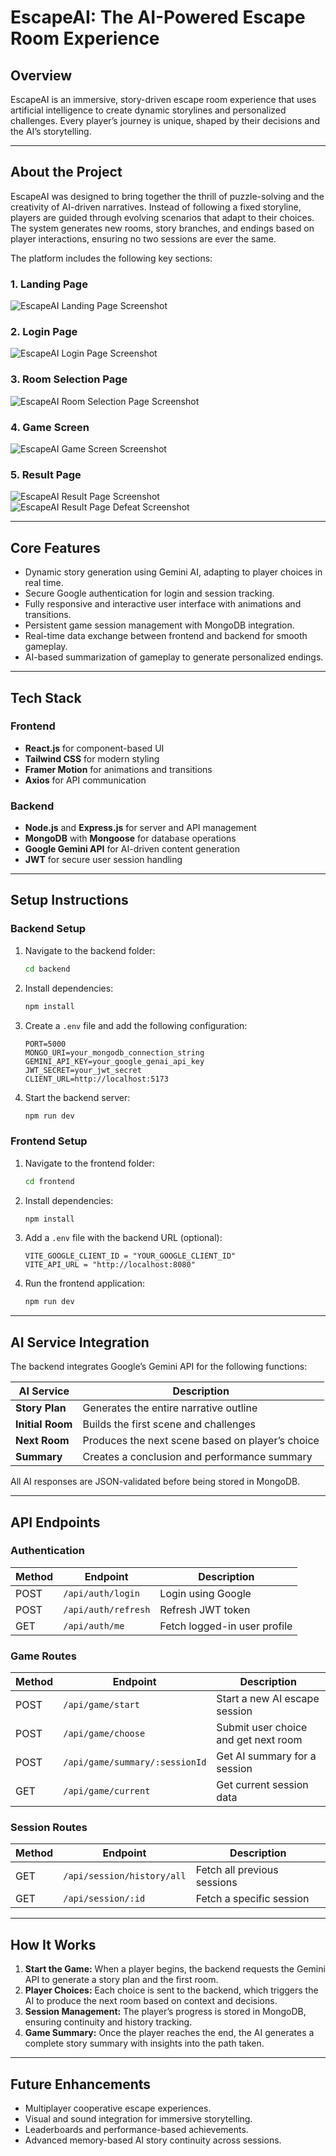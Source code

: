 # EscapeAI: The AI-Powered Escape Room Experience

## Overview
EscapeAI is an immersive, story-driven escape room experience that uses artificial intelligence to create dynamic storylines and personalized challenges.  Every player’s journey is unique, shaped by their decisions and the AI’s storytelling.

---

## About the Project
EscapeAI was designed to bring together the thrill of puzzle-solving and the creativity of AI-driven narratives. Instead of following a fixed storyline, players are guided through evolving scenarios that adapt to their choices. The system generates new rooms, story branches, and endings based on player interactions, ensuring no two sessions are ever the same.

The platform includes the following key sections:

### 1. Landing Page

![EscapeAI Landing Page Screenshot](./LandingPage.png)

### 2. Login Page
![EscapeAI Login Page Screenshot](./LoginPage.png)

### 3. Room Selection Page
![EscapeAI Room Selection Page Screenshot](./RoomSelectionPage.png)

### 4. Game Screen
![EscapeAI Game Screen Screenshot](./GameScreen.png)

### 5. Result Page
![EscapeAI Result Page Screenshot](./ResultVictory.png)
![EscapeAI Result Page Defeat Screenshot](./ResultDefeat.png)


---

## Core Features
- Dynamic story generation using Gemini AI, adapting to player choices in real time.
- Secure Google authentication for login and session tracking.
- Fully responsive and interactive user interface with animations and transitions.
- Persistent game session management with MongoDB integration.
- Real-time data exchange between frontend and backend for smooth gameplay.
- AI-based summarization of gameplay to generate personalized endings.

---

## Tech Stack

### Frontend
- **React.js** for component-based UI
- **Tailwind CSS** for modern styling
- **Framer Motion** for animations and transitions
- **Axios** for API communication

### Backend
- **Node.js** and **Express.js** for server and API management
- **MongoDB** with **Mongoose** for database operations
- **Google Gemini API** for AI-driven content generation
- **JWT** for secure user session handling

---

## Setup Instructions

### Backend Setup
1. Navigate to the backend folder:
   ```bash
   cd backend
   ```
2. Install dependencies:
   ```bash
   npm install
   ```
3. Create a `.env` file and add the following configuration:
   ```env
   PORT=5000
   MONGO_URI=your_mongodb_connection_string
   GEMINI_API_KEY=your_google_genai_api_key
   JWT_SECRET=your_jwt_secret
   CLIENT_URL=http://localhost:5173
   ```
4. Start the backend server:
   ```bash
   npm run dev
   ```

### Frontend Setup
1. Navigate to the frontend folder:
   ```bash
   cd frontend
   ```
2. Install dependencies:
   ```bash
   npm install
   ```
3. Add a `.env` file with the backend URL (optional):
   ```env
   VITE_GOOGLE_CLIENT_ID = "YOUR_GOOGLE_CLIENT_ID"
   VITE_API_URL = "http://localhost:8080"
   ```
4. Run the frontend application:
   ```bash
   npm run dev
   ```

---

## AI Service Integration

The backend integrates Google’s Gemini API for the following functions:

| AI Service | Description |
|-------------|--------------|
| **Story Plan** | Generates the entire narrative outline |
| **Initial Room** | Builds the first scene and challenges |
| **Next Room** | Produces the next scene based on player’s choice |
| **Summary** | Creates a conclusion and performance summary |

All AI responses are JSON-validated before being stored in MongoDB.

---

## API Endpoints

### Authentication
| Method | Endpoint | Description |
|--------|-----------|-------------|
| POST | `/api/auth/login` | Login using Google |
| POST | `/api/auth/refresh` | Refresh JWT token |
| GET | `/api/auth/me` | Fetch logged-in user profile |

### Game Routes
| Method | Endpoint | Description |
|--------|-----------|-------------|
| POST | `/api/game/start` | Start a new AI escape session |
| POST | `/api/game/choose` | Submit user choice and get next room |
| POST | `/api/game/summary/:sessionId` | Get AI summary for a session |
| GET | `/api/game/current` | Get current session data |

### Session Routes
| Method | Endpoint | Description |
|--------|-----------|-------------|
| GET | `/api/session/history/all` | Fetch all previous sessions |
| GET | `/api/session/:id` | Fetch a specific session |

---


## How It Works

1. **Start the Game:** When a player begins, the backend requests the Gemini API to generate a story plan and the first room.
2. **Player Choices:** Each choice is sent to the backend, which triggers the AI to produce the next room based on context and decisions.
3. **Session Management:** The player’s progress is stored in MongoDB, ensuring continuity and history tracking.
4. **Game Summary:** Once the player reaches the end, the AI generates a complete story summary with insights into the path taken.

---

## Future Enhancements
- Multiplayer cooperative escape experiences.
- Visual and sound integration for immersive storytelling.
- Leaderboards and performance-based achievements.
- Advanced memory-based AI story continuity across sessions.






